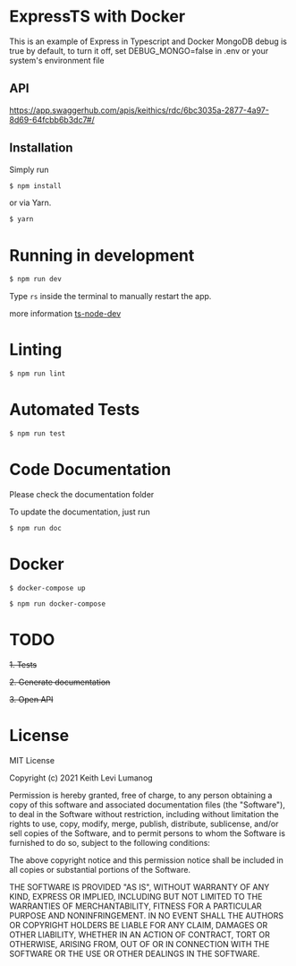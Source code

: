 # ExpressTS with Docker
This is an example of Express in Typescript and Docker
MongoDB debug is true by default, to turn it off, set DEBUG_MONGO=false in .env or your system's environment file 
## API
https://app.swaggerhub.com/apis/keithics/rdc/6bc3035a-2877-4a97-8d69-64fcbb6b3dc7#/


## Installation

Simply run
```bash
$ npm install 
```

or via Yarn.
```bash
$ yarn 
```


# Running in development
```bash
$ npm run dev
```

Type `rs` inside the terminal to manually restart the app.

more information [ts-node-dev](https://www.npmjs.com/package/ts-node-dev)

# Linting

```bash
$ npm run lint
```

# Automated Tests

```bash
$ npm run test
```

# Code Documentation
Please check the documentation folder

To update the documentation, just run
```bash
$ npm run doc
```

# Docker

```bash
$ docker-compose up
```


```bash
$ npm run docker-compose
```


# TODO
~~1. Tests~~

~~2. Generate documentation~~
   
~~3. Open API~~

# License

MIT License

Copyright (c) 2021 Keith Levi Lumanog

Permission is hereby granted, free of charge, to any person obtaining a copy
of this software and associated documentation files (the "Software"), to deal
in the Software without restriction, including without limitation the rights
to use, copy, modify, merge, publish, distribute, sublicense, and/or sell
copies of the Software, and to permit persons to whom the Software is
furnished to do so, subject to the following conditions:

The above copyright notice and this permission notice shall be included in all
copies or substantial portions of the Software.

THE SOFTWARE IS PROVIDED "AS IS", WITHOUT WARRANTY OF ANY KIND, EXPRESS OR
IMPLIED, INCLUDING BUT NOT LIMITED TO THE WARRANTIES OF MERCHANTABILITY,
FITNESS FOR A PARTICULAR PURPOSE AND NONINFRINGEMENT. IN NO EVENT SHALL THE
AUTHORS OR COPYRIGHT HOLDERS BE LIABLE FOR ANY CLAIM, DAMAGES OR OTHER
LIABILITY, WHETHER IN AN ACTION OF CONTRACT, TORT OR OTHERWISE, ARISING FROM,
OUT OF OR IN CONNECTION WITH THE SOFTWARE OR THE USE OR OTHER DEALINGS IN THE
SOFTWARE.



[https://github.com/microsoft/TypeScript-Node-Starter]: https://github.com/microsoft/TypeScript-Node-Starter
